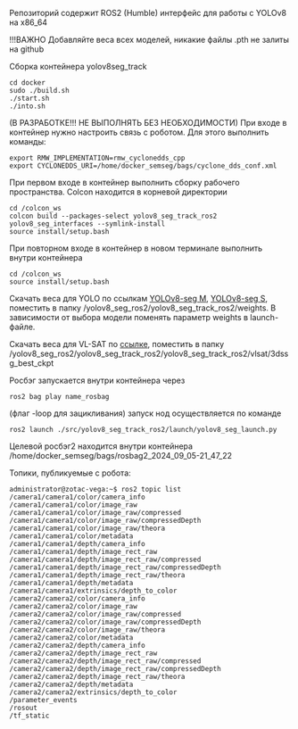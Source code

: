 Репозиторий содержит ROS2 (Humble) интерфейс для работы с YOLOv8 на x86_64

!!!ВАЖНО Добавляйте веса всех моделей, никакие файлы .pth не залиты на github

Сборка контейнера yolov8seg_track
```
cd docker
sudo ./build.sh
./start.sh
./into.sh
```

(В РАЗРАБОТКЕ!!! НЕ ВЫПОЛНЯТЬ БЕЗ НЕОБХОДИМОСТИ) При входе в контейнер нужно настроить связь с роботом. Для этого выполнить команды:
```
export RMW_IMPLEMENTATION=rmw_cyclonedds_cpp
export CYCLONEDDS_URI=/home/docker_semseg/bags/cyclone_dds_conf.xml
```

При первом входе в контейнер выполнить сборку рабочего пространства. Colcon находится в корневой директории  
```
cd /colcon_ws
colcon build --packages-select yolov8_seg_track_ros2 yolov8_seg_interfaces --symlink-install
source install/setup.bash
```

При повторном входе в контейнер в новом терминале выполнить внутри контейнера
```
cd /colcon_ws
source install/setup.bash
```

 Скачать веса для YOLO по ссылкам [YOLOv8-seg M](https://disk.yandex.ru/d/fiXBBT7kVdD7WA), [YOLOv8-seg S](https://disk.yandex.ru/d/pahxkayxLmwDGA), поместить в папку /yolov8_seg_ros2/yolov8_seg_track_ros2/weights. В зависимости от выбора модели поменять параметр weights в launch-файле.

 Скачать веса для VL-SAT по [ссылке](https://disk.yandex.ru/d/J9nb8sDD3pEUFQ), поместить в папку /yolov8_seg_ros2/yolov8_seg_track_ros2/yolov8_seg_track_ros2/vlsat/3dssg_best_ckpt
 
Росбэг запускается внутри контейнера через
```
ros2 bag play name_rosbag
```
(флаг  -loop для зацикливания)
запуск нод осуществляется по команде
```
ros2 launch ./src/yolov8_seg_track_ros2/launch/yolov8_seg_launch.py
```

Целевой росбэг2 находится внутри контейнера /home/docker_semseg/bags/rosbag2_2024_09_05-21_47_22
 

Топики, публикуемые с робота:
```
administrator@zotac-vega:~$ ros2 topic list
/camera1/camera1/color/camera_info
/camera1/camera1/color/image_raw
/camera1/camera1/color/image_raw/compressed
/camera1/camera1/color/image_raw/compressedDepth
/camera1/camera1/color/image_raw/theora
/camera1/camera1/color/metadata
/camera1/camera1/depth/camera_info
/camera1/camera1/depth/image_rect_raw
/camera1/camera1/depth/image_rect_raw/compressed
/camera1/camera1/depth/image_rect_raw/compressedDepth
/camera1/camera1/depth/image_rect_raw/theora
/camera1/camera1/depth/metadata
/camera1/camera1/extrinsics/depth_to_color
/camera2/camera2/color/camera_info
/camera2/camera2/color/image_raw
/camera2/camera2/color/image_raw/compressed
/camera2/camera2/color/image_raw/compressedDepth
/camera2/camera2/color/image_raw/theora
/camera2/camera2/color/metadata
/camera2/camera2/depth/camera_info
/camera2/camera2/depth/image_rect_raw
/camera2/camera2/depth/image_rect_raw/compressed
/camera2/camera2/depth/image_rect_raw/compressedDepth
/camera2/camera2/depth/image_rect_raw/theora
/camera2/camera2/depth/metadata
/camera2/camera2/extrinsics/depth_to_color
/parameter_events
/rosout
/tf_static
```